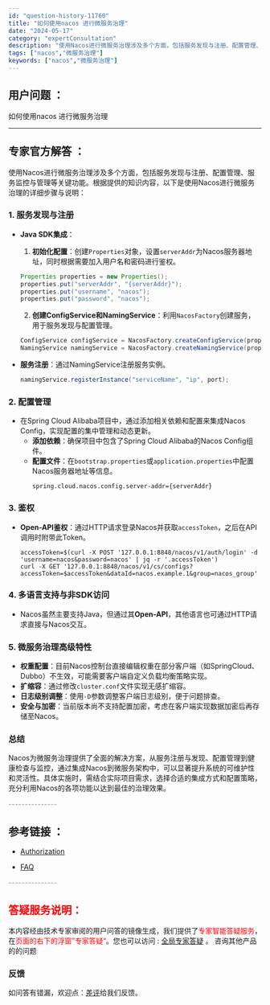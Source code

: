 ```yaml
---
id: "question-history-11760"
title: "如何使用nacos 进行微服务治理"
date: "2024-05-17"
category: "expertConsultation"
description: "使用Nacos进行微服务治理涉及多个方面，包括服务发现与注册、配置管理、服务监控与管理等关键功能。根据提供的知识内容，以下是使用Nacos进行微服务治理的详细步骤与说明：### 1. **服务发现与注册**- **Java SDK集成**：  1. **初始化配置**：创建`Properties`对"
tags: ["nacos","微服务治理"]
keywords: ["nacos","微服务治理"]
---
```


## 用户问题 ： 
 如何使用nacos 进行微服务治理  

---------------
## 专家官方解答 ：

使用Nacos进行微服务治理涉及多个方面，包括服务发现与注册、配置管理、服务监控与管理等关键功能。根据提供的知识内容，以下是使用Nacos进行微服务治理的详细步骤与说明：

### 1. **服务发现与注册**

- **Java SDK集成**：
  1. **初始化配置**：创建`Properties`对象，设置`serverAddr`为Nacos服务器地址，同时根据需要加入用户名和密码进行鉴权。
    ```java
    Properties properties = new Properties();
    properties.put("serverAddr", "{serverAddr}");
    properties.put("username", "nacos");
    properties.put("password", "nacos");
    ```
  2. **创建ConfigService和NamingService**：利用`NacosFactory`创建服务，用于服务发现与配置管理。
    ```java
    ConfigService configService = NacosFactory.createConfigService(properties);
    NamingService namingService = NacosFactory.createNamingService(properties);
    ```

- **服务注册**：通过NamingService注册服务实例。
  ```java
  namingService.registerInstance("serviceName", "ip", port);
  ```

### 2. **配置管理**

- 在Spring Cloud Alibaba项目中，通过添加相关依赖和配置来集成Nacos Config，实现配置的集中管理和动态更新。
  - **添加依赖**：确保项目中包含了Spring Cloud Alibaba的Nacos Config组件。
  - **配置文件**：在`bootstrap.properties`或`application.properties`中配置Nacos服务器地址等信息。
    ```
    spring.cloud.nacos.config.server-addr={serverAddr}
    ```

### 3. **鉴权**

- **Open-API鉴权**：通过HTTP请求登录Nacos并获取`accessToken`，之后在API调用时附带此Token。
  ```shell
  accessToken=$(curl -X POST '127.0.0.1:8848/nacos/v1/auth/login' -d 'username=nacos&password=nacos' | jq -r '.accessToken')
  curl -X GET '127.0.0.1:8848/nacos/v1/cs/configs?accessToken=$accessToken&dataId=nacos.example.1&group=nacos_group'
  ```

### 4. **多语言支持与非SDK访问**

- Nacos虽然主要支持Java，但通过其**Open-API**，其他语言也可通过HTTP请求直接与Nacos交互。

### 5. **微服务治理高级特性**

- **权重配置**：目前Nacos控制台直接编辑权重在部分客户端（如SpringCloud、Dubbo）不生效，可能需要客户端自定义负载均衡策略实现。
- **扩缩容**：通过修改`cluster.conf`文件实现无感扩缩容。
- **日志级别调整**：使用`-D`参数调整客户端日志级别，便于问题排查。
- **安全与加密**：当前版本尚不支持配置加密，考虑在客户端实现数据加密后再存储至Nacos。

### 总结

Nacos为微服务治理提供了全面的解决方案，从服务注册与发现、配置管理到健康检查与监控，通过集成Nacos到微服务架构中，可以显著提升系统的可维护性和灵活性。具体实施时，需结合实际项目需求，选择合适的集成方式和配置策略，充分利用Nacos的各项功能以达到最佳的治理效果。


<font color="#949494">---------------</font> 


## 参考链接 ：

* [Authorization](https://nacos.io/docs/latest/guide/user/auth)
 
 * [FAQ](https://nacos.io/docs/latest/guide/user/faq)


 <font color="#949494">---------------</font> 
 


## <font color="#FF0000">答疑服务说明：</font> 

本内容经由技术专家审阅的用户问答的镜像生成，我们提供了<font color="#FF0000">专家智能答疑服务</font>，在<font color="#FF0000">页面的右下的浮窗”专家答疑“</font>。您也可以访问 : [全局专家答疑](https://answer.opensource.alibaba.com/docs/intro) 。 咨询其他产品的的问题

### 反馈
如问答有错漏，欢迎点：[差评](https://ai.nacos.io/user/feedbackByEnhancerGradePOJOID?enhancerGradePOJOId=13787)给我们反馈。
